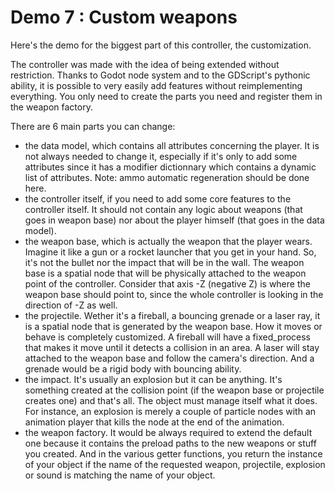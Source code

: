# Demo 7 : Custom weapons

Here's the demo for the biggest part of this controller, the customization.

The controller was made with the idea of being extended without restriction. Thanks to Godot node system and to the GDScript's pythonic ability, it is possible to very easily add features without reimplementing everything. You only need to create the parts you need and register them in the weapon factory.

There are 6 main parts you can change:
* the data model, which contains all attributes concerning the player. It is not always needed to change it, especially if it's only to add some attributes since it has a modifier dictionnary which contains a dynamic list of attributes. Note: ammo automatic regeneration should be done here.
* the controller itself, if you need to add some core features to the controller itself. It should not contain any logic about weapons (that goes in weapon base) nor about the player himself (that goes in the data model).
* the weapon base, which is actually the weapon that the player wears. Imagine it like a gun or a rocket launcher that you get in your hand. So, it's not the bullet nor the impact that will be in the wall. The weapon base is a spatial node that will be physically attached to the weapon point of the controller. Consider that axis -Z (negative Z) is where the weapon base should point to, since the whole controller is looking in the direction of -Z as well.
* the projectile. Wether it's a fireball, a bouncing grenade or a laser ray, it is a spatial node that is generated by the weapon base. How it moves or behave is completely customized. A fireball will have a fixed_process that makes it move until it detects a collision in an area. A laser will stay attached to the weapon base and follow the camera's direction. And a grenade would be a rigid body with bouncing ability.
* the impact. It's usually an explosion but it can be anything. It's something created at the collision point (if the weapon base or projectile creates one) and that's all. The object must manage itself what it does. For instance, an explosion is merely a couple of particle nodes with an animation player that kills the node at the end of the animation.
* the weapon factory. It would be always required to extend the default one because it contains the preload paths to the new weapons or stuff you created. And in the various getter functions, you return the instance of your object if the name of the requested weapon, projectile, explosion or sound is matching the name of your object.
